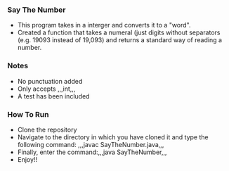 ### Say The Number

- This program takes in a interger and converts it to a "word".
- Created a function that takes a numeral (just digits without separators (e.g. 19093 instead of 19,093) and returns a standard way of reading a number.

### Notes

- No punctuation added
- Only accepts ,,,int,,,
- A test has been included

### How To Run

- Clone the repository
- Navigate to the directory in which you have cloned it and type the following command: ,,,javac SayTheNumber.java,,,
- Finally, enter the command:,,,java SayTheNumber,,,
- Enjoy!!